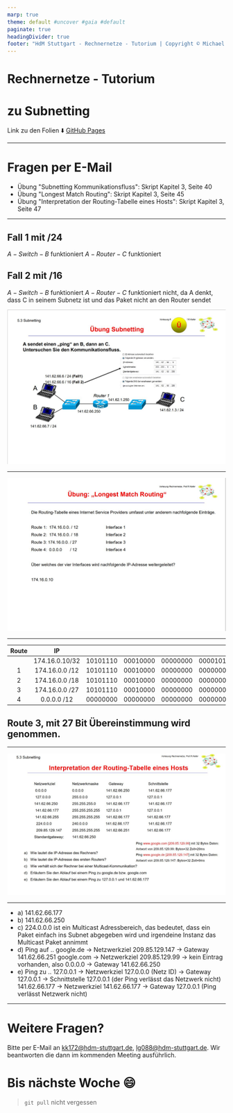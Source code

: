 ```yaml
---
marp: true
theme: default #uncover #gaia #default
paginate: true
headingDivider: true
footer: "HdM Stuttgart - Rechnernetze - Tutorium | Copyright © Michael Vanhee"
---
```


# Rechnernetze - Tutorium

# zu Subnetting

Link zu den Folien :arrow_down:
[GitHub Pages](https://uggah.github.io/Rechnernetze-Tutorium/)

---

<!--footer: "" -->

# Fragen per E-Mail

- Übung "Subnetting Kommunikationsfluss": Skript Kapitel 3, Seite 40
- Übung "Longest Match Routing": Skript Kapitel 3, Seite 45
- Übung "Interpretation der Routing-Tabelle eines Hosts": Skript Kapitel 3, Seite 47

---

## Fall 1 mit /24

$A-Switch-B$ funktioniert
$A-Router-C$ funktioniert

## Fall 2 mit /16

$A-Switch-B$ funktioniert
$A-Router-C$ funktioniert nicht, da A denkt, dass C in seinem Subnetz ist und das Paket nicht an den Router sendet

![bg fit right:50%](https://github.com/Uggah/Rechnernetze-Tutorium/blob/master/marp/images/05_frage_1.JPG?raw=true)

---

![bg fit](https://github.com/Uggah/Rechnernetze-Tutorium/blob/master/marp/images/05_frage_2.JPG?raw=true)

---

| Route |       IP       |          |          |          |          | Match  |
| :---: | :------------: | :------: | :------: | :------: | :------: | :----: |
|       | 174.16.0.10/32 | 10101110 | 00010000 | 00000000 | 00001010 |        |
|   1   | 174.16.0.0 /12 | 10101110 | 00010000 | 00000000 | 00000000 | 12 Bit |
|   2   | 174.16.0.0 /18 | 10101110 | 00010000 | 00000000 | 00000000 | 18 Bit |
|   3   | 174.16.0.0 /27 | 10101110 | 00010000 | 00000000 | 00000000 | 27 Bit |
|   4   |  0.0.0.0 /12   | 00000000 | 00000000 | 00000000 | 00000000 | 0 Bit  |

## Route 3, mit 27 Bit Übereinstimmung wird genommen.

---

![bg fit](https://github.com/Uggah/Rechnernetze-Tutorium/blob/master/marp/images/05_frage_3.JPG?raw=true)

---

- a) 141.62.66.177
- b) 141.62.66.250
- c) 224.0.0.0 ist ein Multicast Adressbereich, das bedeutet, dass ein Paket einfach ins Subnet abgegeben wird und irgendeine Instanz das Multicast Paket annimmt
- d) Ping auf ..
  google.de -> Netzwerkziel 209.85.129.147 -> Gateway 141.62.66.251
  google.com -> Netzwerkziel 209.85.129.99 -> kein Eintrag vorhanden, also 0.0.0.0 -> Gateway 141.62.66.250
- e) Ping zu ..
  127.0.0.1 -> Netzwerkziel 127.0.0.0 (Netz ID) -> Gateway 127.0.0.1 -> Schnittstelle 127.0.0.1 (der Ping verlässt das Netzwerk nicht)
  141.62.66.177 -> Netzwerkziel 141.62.66.177 -> Gateway 127.0.0.1 (Ping verlässt Netzwerk nicht)

---

# Weitere Fragen?

Bitte per E-Mail an [kk172@hdm-stuttgart.de](mailto:kk172@hdm-stuttgart.de), [lg088@hdm-stuttgart.de](mailto:lg088@hdm-stuttgart.de). Wir beantworten die dann im kommenden Meeting ausführlich.

# Bis nächste Woche :smile:

> `git pull` nicht vergessen
